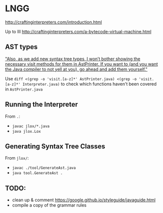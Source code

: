 # LNGG
http://craftinginterpreters.com/introduction.html

Up to III http://craftinginterpreters.com/a-bytecode-virtual-machine.html

## AST types
["Also, as we add new syntax tree types, I won’t bother showing the necessary visit methods for them in AstPrinter. If you want to (and you want the Java compiler to not yell at you), go ahead and add them yourself."](https://github.com/munificent/craftinginterpreters/blob/master/java/com/craftinginterpreters/lox/AstPrinter.java)

Use `diff <(grep -o 'visit.[a-z]*' AstPrinter.java) <(grep -o 'visit.[a-z]*' Interpreter.java)` to check which functions haven't been covered in `AstPrinter.java`

## Running the Interpreter
From `.`:
- `javac jlox/*.java`
- `java jlox.Lox`

## Generating Syntax Tree Classes
From `jlox/`:
- `javac ./tool/GenerateAst.java`
- `java tool.GenerateAst .`

## TODO:
- clean up & comment https://google.github.io/styleguide/javaguide.html
- compile a copy of the grammar rules
